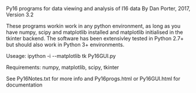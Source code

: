 Py16 programs for data viewing and analysis of I16 data
By Dan Porter, 2017, Version 3.2

These programs workin work in any python environment, as long as you have numpy, scipy and matplotlib installed and matplotlib initialised in the tkinter backend. The software has been extensivley tested in Python 2.7+ but should also work in Python 3+ environments.

Useage: ipython -i --matplotlib tk Py16GUI.py

Requirements: numpy, matplotlib, scipy, tkinter

See Py16Notes.txt for more info and Py16progs.html or Py16GUI.html for documentation
